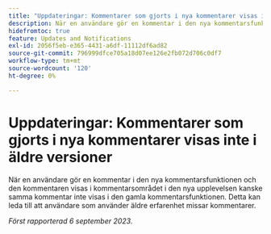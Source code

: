 ```yaml
---
title: "Uppdateringar: Kommentarer som gjorts i nya kommentarer visas inte i äldre versioner"
description: När en användare gör en kommentar i den nya kommentarsfunktionen och den kommentaren visas i kommentarsområdet i den nya upplevelsen kanske samma kommentar inte visas i den gamla kommentarsfunktionen. Detta kan leda till att användare som använder äldre erfarenhet missar kommentarer.
hidefromtoc: true
feature: Updates and Notifications
exl-id: 2056f5eb-e365-4431-a6df-11112df6ad82
source-git-commit: 796999dfce705a18d07ee126e2fb072d706c0df7
workflow-type: tm+mt
source-wordcount: '120'
ht-degree: 0%

---
```


# Uppdateringar: Kommentarer som gjorts i nya kommentarer visas inte i äldre versioner

<!--
>[!NOTE]
>
>This issue was fixed on September 28 2023.
-->

När en användare gör en kommentar i den nya kommentarsfunktionen och den kommentaren visas i kommentarsområdet i den nya upplevelsen kanske samma kommentar inte visas i den gamla kommentarsfunktionen. Detta kan leda till att användare som använder äldre erfarenhet missar kommentarer.

_Först rapporterad 6 september 2023._
